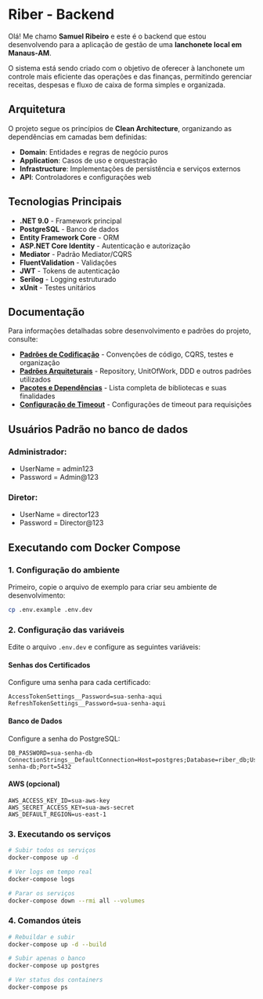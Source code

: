# Riber - Backend
Olá! Me chamo **Samuel Ribeiro** e este é o backend que estou desenvolvendo para a aplicação de gestão de uma
**lanchonete local em Manaus-AM**.

O sistema está sendo criado com o objetivo de oferecer à lanchonete um controle mais eficiente das operações e das finanças, permitindo gerenciar receitas, despesas e fluxo de caixa de forma simples e organizada.

## Arquitetura

O projeto segue os princípios de **Clean Architecture**, organizando as dependências em camadas bem definidas:

- **Domain**: Entidades e regras de negócio puros
- **Application**: Casos de uso e orquestração
- **Infrastructure**: Implementações de persistência e serviços externos
- **API**: Controladores e configurações web

## Tecnologias Principais

- **.NET 9.0** - Framework principal
- **PostgreSQL** - Banco de dados
- **Entity Framework Core** - ORM
- **ASP.NET Core Identity** - Autenticação e autorização
- **Mediator** - Padrão Mediator/CQRS
- **FluentValidation** - Validações
- **JWT** - Tokens de autenticação
- **Serilog** - Logging estruturado
- **xUnit** - Testes unitários

## Documentação

Para informações detalhadas sobre desenvolvimento e padrões do projeto, consulte:

- **[Padrões de Codificação](docs/coding-standards.md)** - Convenções de código, CQRS, testes e organização
- **[Padrões Arquiteturais](docs/design-patterns.md)** - Repository, UnitOfWork, DDD e outros padrões utilizados
- **[Pacotes e Dependências](docs/packages.md)** - Lista completa de bibliotecas e suas finalidades
- **[Configuração de Timeout](docs/request-timeout.md)** - Configurações de timeout para requisições

## Usuários Padrão no banco de dados

### Administrador: 
- UserName = admin123 
- Password = Admin@123

### Diretor: 
- UserName = director123 
- Password = Director@123

## Executando com Docker Compose

### 1. Configuração do ambiente

Primeiro, copie o arquivo de exemplo para criar seu ambiente de desenvolvimento:

```bash
cp .env.example .env.dev
```

### 2. Configuração das variáveis

Edite o arquivo `.env.dev` e configure as seguintes variáveis:

#### Senhas dos Certificados
Configure uma senha para cada certificado:
```env
AccessTokenSettings__Password=sua-senha-aqui
RefreshTokenSettings__Password=sua-senha-aqui
```

#### Banco de Dados
Configure a senha do PostgreSQL:
```env
DB_PASSWORD=sua-senha-db
ConnectionStrings__DefaultConnection=Host=postgres;Database=riber_db;Username=postgres;Password=sua-senha-db;Port=5432
```

#### AWS (opcional)
```env
AWS_ACCESS_KEY_ID=sua-aws-key
AWS_SECRET_ACCESS_KEY=sua-aws-secret
AWS_DEFAULT_REGION=us-east-1
```

### 3. Executando os serviços

```bash
# Subir todos os serviços
docker-compose up -d

# Ver logs em tempo real
docker-compose logs

# Parar os serviços
docker-compose down --rmi all --volumes
```

### 4. Comandos úteis

```bash
# Rebuildar e subir
docker-compose up -d --build

# Subir apenas o banco
docker-compose up postgres

# Ver status dos containers
docker-compose ps
```
